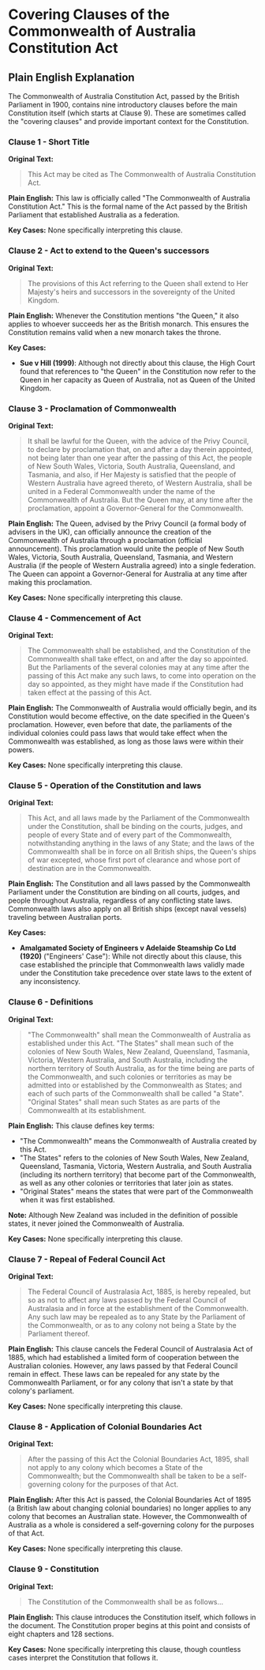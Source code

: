 # Covering Clauses of the Commonwealth of Australia Constitution Act

## Plain English Explanation

The Commonwealth of Australia Constitution Act, passed by the British Parliament in 1900, contains nine introductory clauses before the main Constitution itself (which starts at Clause 9). These are sometimes called the "covering clauses" and provide important context for the Constitution.

### Clause 1 - Short Title

**Original Text:**
> This Act may be cited as The Commonwealth of Australia Constitution Act.

**Plain English:**
This law is officially called "The Commonwealth of Australia Constitution Act." This is the formal name of the Act passed by the British Parliament that established Australia as a federation.

**Key Cases:**
None specifically interpreting this clause.

### Clause 2 - Act to extend to the Queen's successors

**Original Text:**
> The provisions of this Act referring to the Queen shall extend to Her Majesty's heirs and successors in the sovereignty of the United Kingdom.

**Plain English:**
Whenever the Constitution mentions "the Queen," it also applies to whoever succeeds her as the British monarch. This ensures the Constitution remains valid when a new monarch takes the throne.

**Key Cases:**
- **Sue v Hill (1999)**: Although not directly about this clause, the High Court found that references to "the Queen" in the Constitution now refer to the Queen in her capacity as Queen of Australia, not as Queen of the United Kingdom.

### Clause 3 - Proclamation of Commonwealth

**Original Text:**
> It shall be lawful for the Queen, with the advice of the Privy Council, to declare by proclamation that, on and after a day therein appointed, not being later than one year after the passing of this Act, the people of New South Wales, Victoria, South Australia, Queensland, and Tasmania, and also, if Her Majesty is satisfied that the people of Western Australia have agreed thereto, of Western Australia, shall be united in a Federal Commonwealth under the name of the Commonwealth of Australia. But the Queen may, at any time after the proclamation, appoint a Governor-General for the Commonwealth.

**Plain English:**
The Queen, advised by the Privy Council (a formal body of advisers in the UK), can officially announce the creation of the Commonwealth of Australia through a proclamation (official announcement). This proclamation would unite the people of New South Wales, Victoria, South Australia, Queensland, Tasmania, and Western Australia (if the people of Western Australia agreed) into a single federation. The Queen can appoint a Governor-General for Australia at any time after making this proclamation.

**Key Cases:**
None specifically interpreting this clause.

### Clause 4 - Commencement of Act

**Original Text:**
> The Commonwealth shall be established, and the Constitution of the Commonwealth shall take effect, on and after the day so appointed. But the Parliaments of the several colonies may at any time after the passing of this Act make any such laws, to come into operation on the day so appointed, as they might have made if the Constitution had taken effect at the passing of this Act.

**Plain English:**
The Commonwealth of Australia would officially begin, and its Constitution would become effective, on the date specified in the Queen's proclamation. However, even before that date, the parliaments of the individual colonies could pass laws that would take effect when the Commonwealth was established, as long as those laws were within their powers.

**Key Cases:**
None specifically interpreting this clause.

### Clause 5 - Operation of the Constitution and laws

**Original Text:**
> This Act, and all laws made by the Parliament of the Commonwealth under the Constitution, shall be binding on the courts, judges, and people of every State and of every part of the Commonwealth, notwithstanding anything in the laws of any State; and the laws of the Commonwealth shall be in force on all British ships, the Queen's ships of war excepted, whose first port of clearance and whose port of destination are in the Commonwealth.

**Plain English:**
The Constitution and all laws passed by the Commonwealth Parliament under the Constitution are binding on all courts, judges, and people throughout Australia, regardless of any conflicting state laws. Commonwealth laws also apply on all British ships (except naval vessels) traveling between Australian ports.

**Key Cases:**
- **Amalgamated Society of Engineers v Adelaide Steamship Co Ltd (1920)** ("Engineers' Case"): While not directly about this clause, this case established the principle that Commonwealth laws validly made under the Constitution take precedence over state laws to the extent of any inconsistency.

### Clause 6 - Definitions

**Original Text:**
> "The Commonwealth" shall mean the Commonwealth of Australia as established under this Act.
> "The States" shall mean such of the colonies of New South Wales, New Zealand, Queensland, Tasmania, Victoria, Western Australia, and South Australia, including the northern territory of South Australia, as for the time being are parts of the Commonwealth, and such colonies or territories as may be admitted into or established by the Commonwealth as States; and each of such parts of the Commonwealth shall be called "a State".
> "Original States" shall mean such States as are parts of the Commonwealth at its establishment.

**Plain English:**
This clause defines key terms:
- "The Commonwealth" means the Commonwealth of Australia created by this Act.
- "The States" refers to the colonies of New South Wales, New Zealand, Queensland, Tasmania, Victoria, Western Australia, and South Australia (including its northern territory) that become part of the Commonwealth, as well as any other colonies or territories that later join as states.
- "Original States" means the states that were part of the Commonwealth when it was first established.

**Note:** Although New Zealand was included in the definition of possible states, it never joined the Commonwealth of Australia.

**Key Cases:**
None specifically interpreting this clause.

### Clause 7 - Repeal of Federal Council Act

**Original Text:**
> The Federal Council of Australasia Act, 1885, is hereby repealed, but so as not to affect any laws passed by the Federal Council of Australasia and in force at the establishment of the Commonwealth.
> Any such law may be repealed as to any State by the Parliament of the Commonwealth, or as to any colony not being a State by the Parliament thereof.

**Plain English:**
This clause cancels the Federal Council of Australasia Act of 1885, which had established a limited form of cooperation between the Australian colonies. However, any laws passed by that Federal Council remain in effect. These laws can be repealed for any state by the Commonwealth Parliament, or for any colony that isn't a state by that colony's parliament.

**Key Cases:**
None specifically interpreting this clause.

### Clause 8 - Application of Colonial Boundaries Act

**Original Text:**
> After the passing of this Act the Colonial Boundaries Act, 1895, shall not apply to any colony which becomes a State of the Commonwealth; but the Commonwealth shall be taken to be a self-governing colony for the purposes of that Act.

**Plain English:**
After this Act is passed, the Colonial Boundaries Act of 1895 (a British law about changing colonial boundaries) no longer applies to any colony that becomes an Australian state. However, the Commonwealth of Australia as a whole is considered a self-governing colony for the purposes of that Act.

**Key Cases:**
None specifically interpreting this clause.

### Clause 9 - Constitution

**Original Text:**
> The Constitution of the Commonwealth shall be as follows...

**Plain English:**
This clause introduces the Constitution itself, which follows in the document. The Constitution proper begins at this point and consists of eight chapters and 128 sections.

**Key Cases:**
None specifically interpreting this clause, though countless cases interpret the Constitution that follows it.
